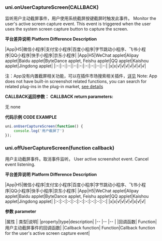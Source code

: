 ### uni.onUserCaptureScreen(CALLBACK)

监听用户主动截屏事件，用户使用系统截屏按键截屏时触发此事件。
Monitor the user's active screen capture event. This event is triggered when the user uses the system screen capture button to capture the screen.
 
**平台差异说明**
**Platform Difference Description**

|App|H5|微信小程序|支付宝小程序|百度小程序|字节跳动小程序、飞书小程序|QQ小程序|快手小程序|京东小程序|
|App|H5|WeChat applet|Alipay applet|Baidu applet|ByteDance applet, Feishu applet|QQ applet|Kaishou applet|Jingdong applet|
|:-:|:-:|:-:|:-:|:-:|:-:|:-:|:-:|:-:|
|x|x|√|√|√|√|√|√|√|

注：App没有内置截屏相关功能，可以在插件市场搜索相关插件，[详见](https://ext.dcloud.net.cn/search?q=%E6%88%AA%E5%B1%8F)
Note: App does not have built-in screenshot related functions, you can search for related plug-ins in the plug-in market, [see details](https://ext.dcloud.net.cn/search?q=%E6%88%AA%E5%B1%8F )

**CALLBACK返回参数：**
**CALLBACK return parameters:**

无
none

**代码示例**
**CODE EXAMPLE**

```javascript
uni.onUserCaptureScreen(function() {
    console.log('用户截屏了')
});
```

### uni.offUserCaptureScreen(function callback)

用户主动截屏事件。取消事件监听。
User active screenshot event. Cancel event listening.


**平台差异说明**
**Platform Difference Description**

|App|H5|微信小程序|支付宝小程序|百度小程序|字节跳动小程序、飞书小程序|QQ小程序|快手小程序|京东小程序|
|App|H5|WeChat applet|Alipay applet|Baidu applet|ByteDance applet, Feishu applet|QQ applet|Kaishou applet|Jingdong applet|
|:-:|:-:|:-:|:-:|:-:|:-:|:-:|:-:|:-:|
|x|x|√|√|√|√|x|√|√|


**参数**
**parameter**

|属性	|	类型|说明|
|property|type|description|
|--	|--	|--	|
|回调函数|	Function|用户主动截屏事件的回调函数|
|Callback function| Function|Callback function for the user's active screen capture event|